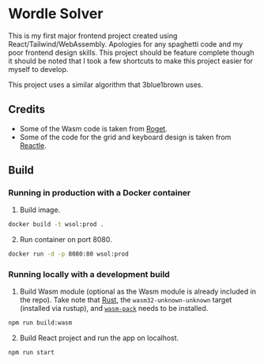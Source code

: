 # Wordle Solver

This is my first major frontend project created using React/Tailwind/WebAssembly. Apologies for any spaghetti code and my poor frontend design skills. This project should be feature complete though it should be noted that I took a few shortcuts to make this project easier for myself to develop.

This project uses a similar algorithm that 3blue1brown uses.

## Credits

- Some of the Wasm code is taken from [Roget](https://github.com/jonhoo/roget).
- Some of the code for the grid and keyboard design is taken from [Reactle](https://github.com/cwackerfuss/react-wordle).

## Build

### Running in production with a Docker container

1. Build image.

```sh
docker build -t wsol:prod .
```

2. Run container on port 8080.

```sh
docker run -d -p 8080:80 wsol:prod
```

### Running locally with a development build

1. Build Wasm module (optional as the Wasm module is already included in the repo). Take note that [Rust](https://rustup.rs/), the `wasm32-unknown-unknown` target (installed via rustup), and [`wasm-pack`](https://github.com/rustwasm/wasm-pack/) needs to be installed.

```sh
npm run build:wasm
```

2. Build React project and run the app on localhost.

```sh
npm run start
```
